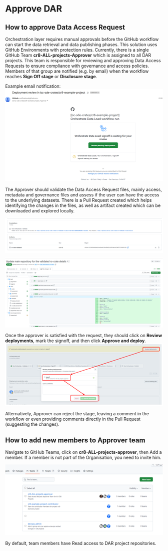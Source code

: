 # Approve DAR

## How to approve Data Access Request

Orchestration layer requires manual approvals before the GitHub workflow can start the data retrieval and data publishing phases.
This solution uses GitHub Environments with protection rules.
Currently, there is a single GitHub Team **cr8-ALL-projects-Approver** which is assigned to all DAR projects. This team is responsible for reviewing and approving Data Access Requests to ensure compliance with governance and access policies. Members of that group are notified (e.g. by email) when the workflow reaches **Sign Off stage** or **Disclosure stage**.

Example email notification:
![alt text](./../assets/screenshots/project_email_notification.png)

The Approver should validate the Data Access Request files, mainly access, metadata and governance files and assess if the user can have the access to the underlying datasets.
There is a Pull Request created which helps identifying the changes in the files, as well as artifact created which can be downloaded and explored locally.

![alt text](./../assets/screenshots/project_workflow_signoff_artifacts.png)

![alt text](./../assets/screenshots/project_pull_request_1.png)

Once the approver is satisfied with the request, they should click on **Review deployments**, mark the signoff, and then click **Approve and deploy**.
![alt text](./../assets/screenshots/project_workflow_sign_off_approval.png)

Alternatively, Approver can reject the stage, leaving a comment in the workflow or even providing comments directly in the Pull Request (suggesting the changes).

## How to add new members to Approver team

Navigate to GitHub Teams, click on **cr8-ALL-projects-approver**, then Add a member. If a member is not part of the Organisation, you need to invite him.

![alt text](./../assets/screenshots/github_teams.png)

By default, team members have Read access to DAR project repositories.
